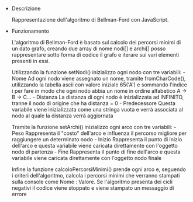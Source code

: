 - Descrizione

    Rappresentazione dell'algoritmo di Bellman-Ford con JavaScript.

- Funzionamento

    L'algoritmo di Bellman-Ford è basato sul calcolo dei percorsi minimi di un dato grafo, creando due array di nome nodi[] e archi[] posso rappresentare sotto forma di codice il grafo e iterare sui vari elementi presenti in essi.

    Utilizzando la funzione setNodi() inizializzo ogni nodo con tre variabili:
        - Nome 
            Ad ogni nodo viene assegnato un nome, tramite fromCharCode(), utilizzando la tabella ascii con valore iniziale 65('A') e sommando l'indice i per fare in modo che ogni nodo abbia un nome in ordine alfabetico A -> B -> C...
        - Distanza
            La distanza di ogni nodo è inizializzata ad INFINITO, tranne il nodo di origine che ha distanza = 0
        - Predecessore
            Questa variabile viene inizializzata come una stringa vuota e verrà associata al nodo al quale la distanza verrà aggiornata

    Tramite la funzione setArchi() inizializzo ogni arco con tre variabili:
        - Peso
            Rappresenta il "costo" dell'arco e influenza il percorso migliore per raggiungere un determinato nodo
        - Inizio
            Rappresenta il punto di inizio dell'arco e questa variabile viene caricata direttamente con l'oggetto nodo di partenza
        - Fine 
            Rappresenta il punto di fine dell'arco e questa variabile viene caricata direttamente con l'oggetto nodo finale        

    Infine la funzione calcoloPercorsiMinimi() prende ogni arco e, seguendo i criteri dell'algoritmo, calcola i percorsi minimi che verranno stampati sulla console come Nome : Valore.
    Se l'algoritmo presenta dei cicli negativi il codice viene stoppato e viene stampato un messaggio di errore 